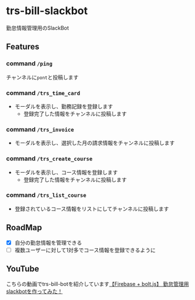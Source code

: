 # trs-bill-slackbot

勤怠情報管理用のSlackBot

## Features

### command `/ping`

チャンネルに`pont`と投稿します

### command `/trs_time_card`

- モーダルを表示し、勤務記録を登録します
  - 登録完了した情報をチャンネルに投稿します

### command `/trs_invoice`

- モーダルを表示し、選択した月の請求情報をチャンネルに投稿します

### command `/trs_create_course`

- モーダルを表示し、コース情報を登録します
  - 登録完了した情報をチャンネルに投稿します

### command `/trs_list_course`

- 登録されているコース情報をリストにしてチャンネルに投稿します

## RoadMap

- [x] 自分の勤怠情報を管理できる
- [ ] 複数ユーザーに対して1対多でコース情報を登録できるように

## YouTube

こちらの動画でtrs-bill-botを紹介しています[【Firebase + bolt.js】 勤怠管理用slackbotを作ってみた！](https://www.youtube.com/watch?v=caMnNo26LiE)
